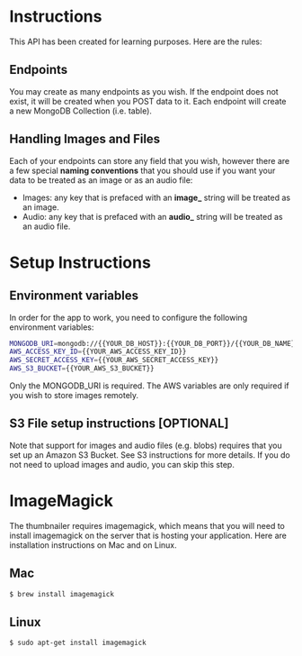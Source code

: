 # Instructions
This API has been created for learning purposes. Here are the rules:

## Endpoints
You may create as many endpoints as you wish. If the endpoint does not exist, it will be created when you POST data to it. Each endpoint will create a new MongoDB Collection (i.e. table).

## Handling Images and Files
Each of your endpoints can store any field that you wish, however
there are a few special **naming conventions** that you should use if you
want your data to be treated as an image or as an audio file:
* Images: any key that is prefaced with an **image_** string will be treated as an image.
* Audio: any key that is prefaced with an **audio_** string will be treated as an audio file.

# Setup Instructions
## Environment variables
In order for the app to work, you need to configure the following environment variables:
```bash
MONGODB_URI=mongodb://{{YOUR_DB_HOST}}:{{YOUR_DB_PORT}}/{{YOUR_DB_NAME}}
AWS_ACCESS_KEY_ID={{YOUR_AWS_ACCESS_KEY_ID}}
AWS_SECRET_ACCESS_KEY={{YOUR_AWS_SECRET_ACCESS_KEY}}
AWS_S3_BUCKET={{YOUR_AWS_S3_BUCKET}}
```
Only the MONGODB_URI is required. The AWS variables are only required if you wish to store images remotely.

## S3 File setup instructions [OPTIONAL]
Note that support for images and audio files (e.g. blobs) requires that you set
up an Amazon S3 Bucket. See S3 instructions for more details. If you do not need to upload images and audio, you can skip this step.

# ImageMagick
The thumbnailer requires imagemagick, which means that you will need to install imagemagick on the server that is hosting your application. Here are installation instructions on Mac and on Linux.

## Mac
```bash 
$ brew install imagemagick
```

## Linux
```bash 
$ sudo apt-get install imagemagick
```
